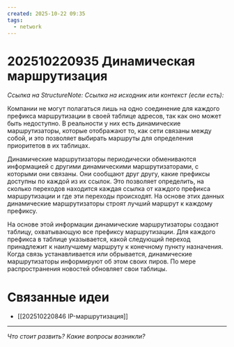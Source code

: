 ```yaml
---
created: 2025-10-22 09:35
tags:
  - network
---
```

# 202510220935 Динамическая маршрутизация

*Ссылка на StructureNote:*
*Ссылка на исходник или контекст (если есть):*

Компании не могут полагаться лишь на одно соединение для каждого префикса маршрутизации в своей таблице адресов, так как оно может быть недоступно. В реальности у них есть динамические маршрутизаторы, которые отображают то, как сети связаны между собой, и это позволяет выбирать маршруты для определения приоритетов в их таблицах.

Динамические маршрутизаторы периодически обмениваются информацией с другими динамическими маршрутизаторами, c которыми они связаны. Они сообщают друг другу, какие префиксы доступны по каждой из их ссылок. Это позволяет определить, на сколько переходов находится каждая ссылка от каждого префикса маршрутизации и где эти переходы происходят. На основе этих данных динамические маршрутизаторы строят лучший маршрут к каждому префиксу.

На основе этой информации динамические маршрутизаторы создают таблицу, охватывающую все префиксу маршрутизации. Для каждого префикса в таблице указывается, какой следующий переход принадлежит к наилучшему маршруту к конечному пункту назначения. Когда связь устанавливается или обрывается, динамические маршрутизаторы информируют об этом своих пиров. По мере распространения новостей обновляет свои таблицы.

# Связанные идеи

- [[202510220846 IP-маршрутизация]]

---

*Что стоит развить? Какие вопросы возникли?*
